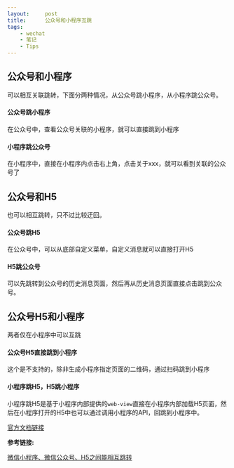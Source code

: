 ```yaml
---
layout:     post
title:      公众号和小程序互跳
tags:
    - wechat
    - 笔记
    - Tips
---
```


## 公众号和小程序

可以相互关联跳转，下面分两种情况，从公众号跳小程序，从小程序跳公众号。

#### 公众号跳小程序
在公众号中，查看公众号关联的小程序，就可以直接跳到小程序

#### 小程序跳公众号
在小程序中，直接在小程序内点击右上角，点击关于xxx，就可以看到关联的公众号了

## 公众号和H5
也可以相互跳转，只不过比较迂回。

#### 公众号跳H5
在公众号中，可以从底部自定义菜单，自定义消息就可以直接打开H5

#### H5跳公众号
可以先跳转到公众号的历史消息页面，然后再从历史消息页面直接点击跳到公众号。

## 公众号H5和小程序
两者仅在小程序中可以互跳

#### 公众号H5直接跳到小程序

这个是不支持的，除非生成小程序指定页面的二维码，通过扫码跳到小程序

#### 小程序跳H5，H5跳小程序
小程序跳H5是基于小程序内部提供的`web-view`直接在小程序内部加载H5页面，然后在小程序打开的H5中也可以通过调用小程序的API，回跳到小程序中。

[官方文档链接](https://developers.weixin.qq.com/miniprogram/dev/component/web-view.html)


**参考链接:**

[微信小程序、微信公众号、H5之间能相互跳转](https://www.anttoweb.com/kb/wei-xin-xiao-cheng-xu-wei-xin-gong-zhong-hao-h5-zhi-jian-neng-xiang-hu-tiao-zhuan/)
